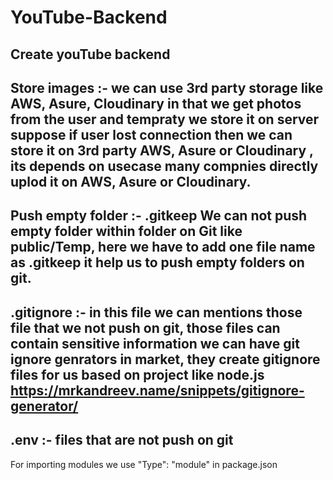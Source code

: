 # YouTube-Backend
Create youTube backend 
----------------------------------------------
Store images :- 
we can use 3rd party storage like AWS, Asure, Cloudinary
in that we get photos from the user and tempraty we store it on server suppose if user lost connection then we can store it on 3rd party AWS, Asure or Cloudinary , its depends on usecase many compnies directly uplod it on AWS, Asure or Cloudinary.
----------------------------------------------
Push empty folder :- .gitkeep 
We can not push empty folder within folder on Git like public/Temp, here we have to add one file name as .gitkeep 
it help us to push empty folders on git.
----------------------------------------------
.gitignore :-
in this file we can mentions those file that we not push on git, those files can contain sensitive information 
we can have git ignore genrators in market, they create gitignore files for us based on project like node.js 
https://mrkandreev.name/snippets/gitignore-generator/
----------------------------------------------
.env :- files that are not push on git 
----------------------------------------------
For importing modules we use "Type": "module" in package.json  
